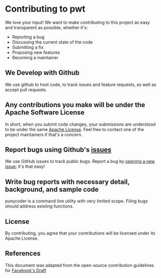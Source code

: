 # Contributing to pwt
We love your input! We want to make contributing to this project as easy and transparent as possible, whether it's:

- Reporting a bug
- Discussing the current state of the code
- Submitting a fix
- Proposing new features
- Becoming a maintainer

## We Develop with Github
We use github to host code, to track issues and feature requests, as well as accept pull requests.

## Any contributions you make will be under the Apache Software License
In short, when you submit code changes, your submissions are understood to be under the same [Apache License](https://github.com/simonmittag/jabba/blob/master/LICENSE). Feel free to contact one of the project maintainers if that's a concern.

## Report bugs using Github's [issues](https://github.com/simonmittag/pwt/issues)
We use GitHub issues to track public bugs. Report a bug by [opening a new issue](https://github.com/simonmittag/punycoder/issues/new/choose); it's that easy!

## Write bug reports with necessary detail, background, and sample code
punycoder is a command line utility with very limited scope. Filing bugs should address existing functions.

## License
By contributing, you agree that your contributions will be licensed under its Apache License.

## References
This document was adapted from the open-source contribution guidelines for [Facebook's Draft](https://github.com/facebook/draft-js/blob/a9316a723f9e918afde44dea68b5f9f39b7d9b00/CONTRIBUTING.md)
